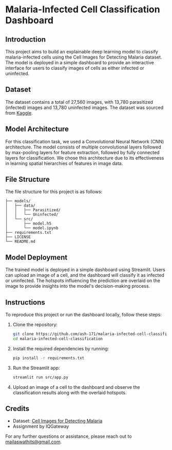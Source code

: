 # Malaria-Infected Cell Classification Dashboard

## Introduction
This project aims to build an explainable deep learning model to classify malaria-infected cells using the Cell Images for Detecting Malaria dataset. The model is deployed in a simple dashboard to provide an interactive interface for users to classify images of cells as either infected or uninfected.

## Dataset
The dataset contains a total of 27,560 images, with 13,780 parasitized (infected) images and 13,780 uninfected images. The dataset was sourced from [Kaggle](https://www.kaggle.com/datasets/iarunava/cell-images-for-detecting-malaria).

## Model Architecture
For this classification task, we used a Convolutional Neural Network (CNN) architecture. The model consists of multiple convolutional layers followed by max-pooling layers for feature extraction, followed by fully connected layers for classification. We chose this architecture due to its effectiveness in learning spatial hierarchies of features in image data.

## File Structure
The file structure for this project is as follows:
```
├── models/
│   ├── data/
│   │   ├── Parasitized/
│   │   └── Uninfected/
│   └── src/
│       ├── model.h5
│       └── model.ipynb
├── requirements.txt
├── LICENSE
└── README.md
```

## Model Deployment
The trained model is deployed in a simple dashboard using Streamlit. Users can upload an image of a cell, and the dashboard will classify it as infected or uninfected. The hotspots influencing the prediction are overlaid on the image to provide insights into the model's decision-making process.

## Instructions
To reproduce this project or run the dashboard locally, follow these steps:

1. Clone the repository:
    ```bash
    git clone https://github.com/ash-171/malaria-infected-cell-classification.git
    cd malaria-infected-cell-classification
    ```

2. Install the required dependencies by running:
    ```bash
    pip install -r requirements.txt
    ```

3. Run the Streamlit app:
    ```bash
    streamlit run src/app.py
    ```

4. Upload an image of a cell to the dashboard and observe the classification results along with the overlaid hotspots.

## Credits
- Dataset: [Cell Images for Detecting Malaria](https://www.kaggle.com/datasets/iarunava/cell-images-for-detecting-malaria)
- Assignment by IQGateway

For any further questions or assistance, please reach out to mailaswathits@gmail.com.
